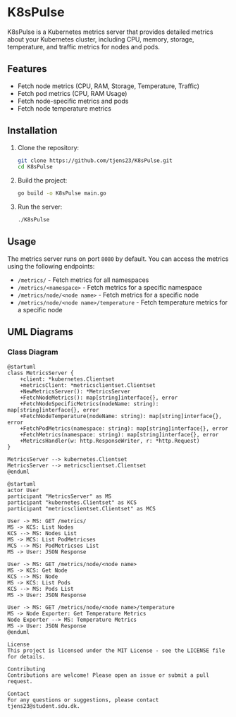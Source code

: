 # K8sPulse

K8sPulse is a Kubernetes metrics server that provides detailed metrics about your Kubernetes cluster, including CPU, memory, storage, temperature, and traffic metrics for nodes and pods.

## Features

- Fetch node metrics (CPU, RAM, Storage, Temperature, Traffic)
- Fetch pod metrics (CPU, RAM Usage)
- Fetch node-specific metrics and pods
- Fetch node temperature metrics

## Installation

1. Clone the repository:
    ```sh
    git clone https://github.com/tjens23/K8sPulse.git
    cd K8sPulse
    ```

2. Build the project:
    ```sh
    go build -o K8sPulse main.go
    ```

3. Run the server:
    ```sh
    ./K8sPulse
    ```

## Usage

The metrics server runs on port `8080` by default. You can access the metrics using the following endpoints:

- `/metrics/` - Fetch metrics for all namespaces
- `/metrics/<namespace>` - Fetch metrics for a specific namespace
- `/metrics/node/<node name>` - Fetch metrics for a specific node
- `/metrics/node/<node name>/temperature` - Fetch temperature metrics for a specific node

## UML Diagrams

### Class Diagram

```plantuml
@startuml
class MetricsServer {
    +client: *kubernetes.Clientset
    +metricsClient: *metricsclientset.Clientset
    +NewMetricsServer(): *MetricsServer
    +FetchNodeMetrics(): map[string]interface{}, error
    +FetchNodeSpecificMetrics(nodeName: string): map[string]interface{}, error
    +FetchNodeTemperature(nodeName: string): map[string]interface{}, error
    +FetchPodMetrics(namespace: string): map[string]interface{}, error
    +FetchMetrics(namespace: string): map[string]interface{}, error
    +MetricsHandler(w: http.ResponseWriter, r: *http.Request)
}

MetricsServer --> kubernetes.Clientset
MetricsServer --> metricsclientset.Clientset
@enduml

@startuml
actor User
participant "MetricsServer" as MS
participant "kubernetes.Clientset" as KCS
participant "metricsclientset.Clientset" as MCS

User -> MS: GET /metrics/
MS -> KCS: List Nodes
KCS --> MS: Nodes List
MS -> MCS: List PodMetricses
MCS --> MS: PodMetricses List
MS -> User: JSON Response

User -> MS: GET /metrics/node/<node name>
MS -> KCS: Get Node
KCS --> MS: Node
MS -> KCS: List Pods
KCS --> MS: Pods List
MS -> User: JSON Response

User -> MS: GET /metrics/node/<node name>/temperature
MS -> Node Exporter: Get Temperature Metrics
Node Exporter --> MS: Temperature Metrics
MS -> User: JSON Response
@enduml

License
This project is licensed under the MIT License - see the LICENSE file for details.

Contributing
Contributions are welcome! Please open an issue or submit a pull request.

Contact
For any questions or suggestions, please contact tjens23@student.sdu.dk.